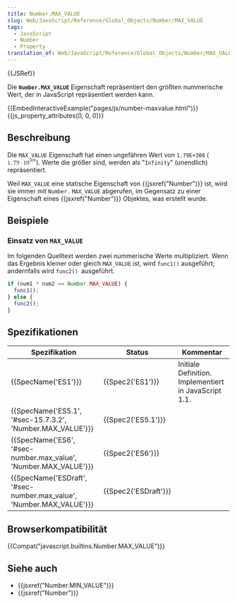 ```yaml
---
title: Number.MAX_VALUE
slug: Web/JavaScript/Reference/Global_Objects/Number/MAX_VALUE
tags:
  - JavaScript
  - Number
  - Property
translation_of: Web/JavaScript/Reference/Global_Objects/Number/MAX_VALUE
---
```

{{JSRef}}

Die **`Number.MAX_VALUE`** Eigenschaft repräsentiert den größten nummerische Wert, der in JavaScript repräsentiert werden kann.

{{EmbedInteractiveExample("pages/js/number-maxvalue.html")}}{{js_property_attributes(0, 0, 0)}}

## Beschreibung

Die `MAX_VALUE` Eigenschaft hat einen ungefähren Wert von `1.79E+308` (<math><semantics><mrow><mn>1</mn><mo>,</mo><mn>79</mn><mo>⋅</mo><msup><mn>10</mn><mn>308</mn></msup></mrow><annotation encoding="TeX">1,79 \cdot 10^{308}</annotation></semantics></math>). Werte die größer sind, werden als "`Infinity`" (unendlich) repräsentiert.

Weil `MAX_VALUE` eine statische Eigenschaft von {{jsxref("Number")}} ist, wird sie immer mit `Number.` `MAX_VALUE` abgerufen, im Gegensatz zu einer Eigenschaft eines {{jsxref("Number")}} Objektes, was erstellt wurde.

## Beispiele

### Einsatz von `MAX_VALUE`

Im folgenden Quelltext werden zwei nummerische Werte multipliziert. Wenn das Ergebnis kleiner oder gleich `MAX_VALUE` ist, wird `func1()` ausgeführt; andernfalls wird `func2() `ausgeführt.

```js
if (num1 * num2 <= Number.MAX_VALUE) {
  func1();
} else {
  func2();
}
```

## Spezifikationen

| Spezifikation                                                                                | Status                       | Kommentar                                             |
| -------------------------------------------------------------------------------------------- | ---------------------------- | ----------------------------------------------------- |
| {{SpecName('ES1')}}                                                                     | {{Spec2('ES1')}}         | Initiale Definition. Implementiert in JavaScript 1.1. |
| {{SpecName('ES5.1', '#sec-15.7.3.2', 'Number.MAX_VALUE')}}                 | {{Spec2('ES5.1')}}     |                                                       |
| {{SpecName('ES6', '#sec-number.max_value', 'Number.MAX_VALUE')}}         | {{Spec2('ES6')}}         |                                                       |
| {{SpecName('ESDraft', '#sec-number.max_value', 'Number.MAX_VALUE')}} | {{Spec2('ESDraft')}} |                                                       |

## Browserkompatibilität

{{Compat("javascript.builtins.Number.MAX_VALUE")}}

## Siehe auch

- {{jsxref("Number.MIN_VALUE")}}
- {{jsxref("Number")}}

